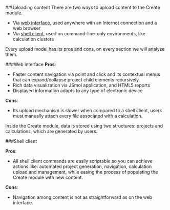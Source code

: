 ##Uploading content
There are two ways to upload content to the Create module.

  * Via [web interface](#webupload), used anywhere with an Internet connection and a web browser
  * Via [shell client](#shellupload), used on command-line-only environments, like calculation clusters

Every upload model has its pros and cons, on every section we will analyze them. 

<span id="webupload"></span>
###Web interface
**Pros**:

  * Faster content navigation via point and click and its contextual menus that can expand/collapse project child elements recursively,
  * Rich data visualization via JSmol application, and HTML5 reports
  * Displayed information adapts to any type of electronic device

**Cons**:

  * Its upload mechanism is slower when compared to a shell client, users must manually attach every file associated with a calculation.


Inside the Create module, data is stored using two structures: projects and calculations, which are generated by users.

###Shell client

**Pros**: 
  * All shell client commands are easily scriptable so you can achieve actions like: automated project generation, navigation, calculation upload and management, while easing the process of populating the Create module with new content.
  
**Cons**: 
  * Navigation among content is not as straightforward as on the web interface.

